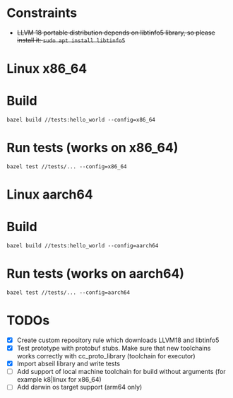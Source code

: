 # Constraints
- <s>LLVM 18 portable distribution depends on libtinfo5 library, so please install it: `sudo apt install libtinfo5`</s>

# Linux x86_64
# Build
`bazel build //tests:hello_world --config=x86_64`

# Run tests (works on x86_64)
`bazel test //tests/... --config=x86_64`

# Linux aarch64
# Build
`bazel build //tests:hello_world --config=aarch64`

# Run tests (works on aarch64)
`bazel test //tests/... --config=aarch64`

# TODOs
- [X] Create custom repository rule which downloads LLVM18 and libtinfo5
- [X] Test prototype with protobuf stubs. Make sure that new toolchains works correctly with cc_proto_library (toolchain for executor)
- [X] Import abseil library and write tests
- [ ] Add support of local machine toolchain for build without arguments (for example k8|linux for x86_64)
- [ ] Add darwin os target support (arm64 only)
